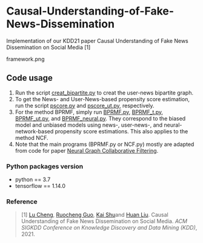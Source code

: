 # Causal-Understanding-of-Fake-News-Dissemination
Implementation of our KDD21 paper Causal Understanding of Fake News Dissemination on Social Media [1]

framework.png

## Code usage
1. Run the script [creat_bipartite.py](creat_bipartite.py) to creat the user-news bipartite graph.
2. To get the News- and User-News-based propensity score estimation, run the script [pscore.py](pscore.py) and [pscore_ut.py](pscore_ut.py), respectively. 
3. For the method BPRMF, simply run [BPRMF.py](BPRMF.py), [BPRMF_t.py](BPRMF_t.py), [BPRMF_ut.py](BPRMF_ut.py), and [BPRMF_neural.py](BPRMF_neural.py). They correspond to the biased model and unbiased models using news-, user-news-, and neural-network-based propensity score estimations. This also applies to the method NCF. 
4. Note that the main programs (BPRMF.py or NCF.py) mostly are adapted from code for paper [Neural Graph Collaborative Filtering](https://arxiv.org/abs/1905.08108).

### Python packages version
* python == 3.7
* tensorflow == 1.14.0

### Reference
> \[1\] [Lu Cheng](http://www.public.asu.edu/~lcheng35/), [Ruocheng Guo](https://www.public.asu.edu/~rguo12/), [Kai Shu](http://www.cs.iit.edu/~kshu/)and [Huan Liu](http://www.public.asu.edu/~huanliu/). Causal Understanding of Fake News Dissemination on Social Media. *ACM SIGKDD Conference on Knowledge Discovery and Data Mining (KDD)*, 2021.

